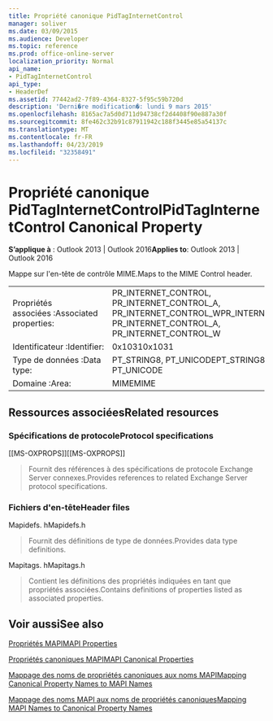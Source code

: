 ```yaml
---
title: Propriété canonique PidTagInternetControl
manager: soliver
ms.date: 03/09/2015
ms.audience: Developer
ms.topic: reference
ms.prod: office-online-server
localization_priority: Normal
api_name:
- PidTagInternetControl
api_type:
- HeaderDef
ms.assetid: 77442ad2-7f89-4364-8327-5f95c59b720d
description: 'Derni�re modification�: lundi 9 mars 2015'
ms.openlocfilehash: 8165ac7a5d0d711d94738cf2d4408f90e887a30f
ms.sourcegitcommit: 8fe462c32b91c87911942c188f3445e85a54137c
ms.translationtype: MT
ms.contentlocale: fr-FR
ms.lasthandoff: 04/23/2019
ms.locfileid: "32358491"
---
```

# <a name="pidtaginternetcontrol-canonical-property"></a><span data-ttu-id="17b9d-103">Propriété canonique PidTagInternetControl</span><span class="sxs-lookup"><span data-stu-id="17b9d-103">PidTagInternetControl Canonical Property</span></span>

  
  
<span data-ttu-id="17b9d-104">**S’applique à** : Outlook 2013 | Outlook 2016</span><span class="sxs-lookup"><span data-stu-id="17b9d-104">**Applies to**: Outlook 2013 | Outlook 2016</span></span> 
  
<span data-ttu-id="17b9d-105">Mappe sur l'en-tête de contrôle MIME.</span><span class="sxs-lookup"><span data-stu-id="17b9d-105">Maps to the MIME Control header.</span></span>
  
|||
|:-----|:-----|
|<span data-ttu-id="17b9d-106">Propriétés associées :</span><span class="sxs-lookup"><span data-stu-id="17b9d-106">Associated properties:</span></span>  <br/> |<span data-ttu-id="17b9d-107">PR_INTERNET_CONTROL, PR_INTERNET_CONTROL_A, PR_INTERNET_CONTROL_W</span><span class="sxs-lookup"><span data-stu-id="17b9d-107">PR_INTERNET_CONTROL, PR_INTERNET_CONTROL_A, PR_INTERNET_CONTROL_W</span></span>  <br/> |
|<span data-ttu-id="17b9d-108">Identificateur :</span><span class="sxs-lookup"><span data-stu-id="17b9d-108">Identifier:</span></span>  <br/> |<span data-ttu-id="17b9d-109">0x1031</span><span class="sxs-lookup"><span data-stu-id="17b9d-109">0x1031</span></span>  <br/> |
|<span data-ttu-id="17b9d-110">Type de données :</span><span class="sxs-lookup"><span data-stu-id="17b9d-110">Data type:</span></span>  <br/> |<span data-ttu-id="17b9d-111">PT_STRING8, PT_UNICODE</span><span class="sxs-lookup"><span data-stu-id="17b9d-111">PT_STRING8, PT_UNICODE</span></span>  <br/> |
|<span data-ttu-id="17b9d-112">Domaine :</span><span class="sxs-lookup"><span data-stu-id="17b9d-112">Area:</span></span>  <br/> |<span data-ttu-id="17b9d-113">MIME</span><span class="sxs-lookup"><span data-stu-id="17b9d-113">MIME</span></span>  <br/> |
   
## <a name="related-resources"></a><span data-ttu-id="17b9d-114">Ressources associées</span><span class="sxs-lookup"><span data-stu-id="17b9d-114">Related resources</span></span>

### <a name="protocol-specifications"></a><span data-ttu-id="17b9d-115">Spécifications de protocole</span><span class="sxs-lookup"><span data-stu-id="17b9d-115">Protocol specifications</span></span>

<span data-ttu-id="17b9d-116">[[MS-OXPROPS]]</span><span class="sxs-lookup"><span data-stu-id="17b9d-116">[[MS-OXPROPS]]</span></span> 
  
> <span data-ttu-id="17b9d-117">Fournit des références à des spécifications de protocole Exchange Server connexes.</span><span class="sxs-lookup"><span data-stu-id="17b9d-117">Provides references to related Exchange Server protocol specifications.</span></span>
    
### <a name="header-files"></a><span data-ttu-id="17b9d-118">Fichiers d'en-tête</span><span class="sxs-lookup"><span data-stu-id="17b9d-118">Header files</span></span>

<span data-ttu-id="17b9d-119">Mapidefs. h</span><span class="sxs-lookup"><span data-stu-id="17b9d-119">Mapidefs.h</span></span>
  
> <span data-ttu-id="17b9d-120">Fournit des définitions de type de données.</span><span class="sxs-lookup"><span data-stu-id="17b9d-120">Provides data type definitions.</span></span>
    
<span data-ttu-id="17b9d-121">Mapitags. h</span><span class="sxs-lookup"><span data-stu-id="17b9d-121">Mapitags.h</span></span>
  
> <span data-ttu-id="17b9d-122">Contient les définitions des propriétés indiquées en tant que propriétés associées.</span><span class="sxs-lookup"><span data-stu-id="17b9d-122">Contains definitions of properties listed as associated properties.</span></span>
    
## <a name="see-also"></a><span data-ttu-id="17b9d-123">Voir aussi</span><span class="sxs-lookup"><span data-stu-id="17b9d-123">See also</span></span>



[<span data-ttu-id="17b9d-124">Propriétés MAPI</span><span class="sxs-lookup"><span data-stu-id="17b9d-124">MAPI Properties</span></span>](mapi-properties.md)
  
[<span data-ttu-id="17b9d-125">Propriétés canoniques MAPI</span><span class="sxs-lookup"><span data-stu-id="17b9d-125">MAPI Canonical Properties</span></span>](mapi-canonical-properties.md)
  
[<span data-ttu-id="17b9d-126">Mappage des noms de propriétés canoniques aux noms MAPI</span><span class="sxs-lookup"><span data-stu-id="17b9d-126">Mapping Canonical Property Names to MAPI Names</span></span>](mapping-canonical-property-names-to-mapi-names.md)
  
[<span data-ttu-id="17b9d-127">Mappage des noms MAPI aux noms de propriétés canoniques</span><span class="sxs-lookup"><span data-stu-id="17b9d-127">Mapping MAPI Names to Canonical Property Names</span></span>](mapping-mapi-names-to-canonical-property-names.md)

